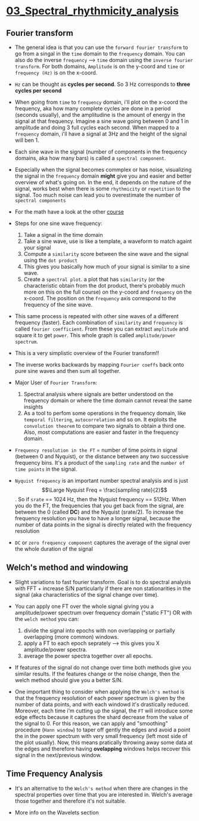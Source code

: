 # [03_Spectral_rhythmicity_analysis]()

## Fourier transform

- The general idea is that you can use the `forward fourier transform` to go from a singal in the `time` domain to the `frequency` domain. You can also do the inverse `frequency` --> `time` domain using the `inverse fourier transform`. For both domains, `Amplitude` is on the y-coord and `time` or `frequency (Hz)` is on the x-coord.

- `Hz` can be thought as **cycles per second**. So 3 Hz corresponds to **three cycles per second**

- When going from `time` to `frequency` domain, i'll plot on the x-coord the frequency, aka how many complete cycles are done in a period (seconds usually), and the amplitudine is the amount of energy in the signal at that frequency. Imagine a sine wave going between 0 and 1 in amplitude and doing 3 full cycles each second. When mapped to a `frequency` domain, i'll have a signal at 3Hz and the height of the signal will ben 1.  

- Each sine wave in the signal (number of components in the frequency domains, aka how many bars) is called a `spectral component`.

- Especially when the signal becomes commplex or has noise, visualizing the signal in the `frequency` domain **might** give you and easier and better overview of what's going on. In the end, it depends on the nature of the signal, works best when there is some `rhythmicity` or `repetition` to the signal. Too much noise can lead you to overestimate the number of `spectral components`

- For the math have a look at the other [course](https://www.udemy.com/course/fourier-transform-mxc/?couponCode=ST11MT91624B)

- Steps for one sine wave frequency:
    1) Take a signal in the time domain
    2) Take a sine wave, use is like a template, a waveform to match againt your signal
    3) Compute a `similarity` score between the sine wave and the signal using the `dot product` 
    4) This gives you basically how much of your signal is similar to a sine wave.
    5) Create a `spectral plot`. a plot that has `similarity` (or the characteristic obtain from the dot product, there's probably much more on this on the full course) on the y-coord and `frequency` on the x-coord. The position on the `frequency` axis correspond to the frequency of the sine wave.

- This same process is repeated with other sine waves of a different frequency (faster). Each combination of `similarity` and `frequency` is called `fourier coefficient`. From these you can extract `amplitude` and square it to get `power`. This whole graph is called `amplitude/power spectrum`.

- This is a very simplistic overview of the Fourier transform!!

- The inverse works backwards by mapping `Fourier coeffs` back onto pure sine waves and then sum all together.

- Major User of `Fourier Transform`:
    1) Spectral analysis where signals are better understood on the frequency domain or where the time domain cannot reveal the same insights
    2) As a tool to perfom some operations in the frequency domain, like `temporal filtering`, `autocorrelation` and so on. It exploits the `convolution theorem` to compare two signals to obtain a third one. Also, most computations are easier and faster in the frequency domain.

- `Frequency resolution in the FT` = number of time points in signal (between 0 and Nyquist), or the distance between any two successive frequency bins. It's a product of the `sampling rate` and the `number of time points` in the signal.

- `Nyquist frequency` is an important number spectral analysis and is just $$\Large Nyquist Freq = \frac{sampling rate}{2}$$. So if `srate` == 1024 Hz, then the Nyquist frequency == 512Hz.
When you do the FT, the frequencies that you get back from the signal, are between the 0 (called **DC**) and the Nyquist (srate/2). To increase the frequency resolution you have to have a longer signal, because the number of data points in the signal is directly related with the frequency resolution

- `DC` or `zero frequency component` captures the average of the signal over the whole duration of the signal

## Welch's method and windowing

- Slight variations to fast fourier transform. Goal is to do spectral analysis with FFT + increase S/N particularly if there are non stationarities in the signal (aka characteristics of the signal change over time).

- You can apply one FT over the whole signal giving you a amplitude/power spectrum over frequency domain ("static FT") OR with the `welch method` you can: 
    1) divide the signal into epochs with non overlapping or partially overlapping (more common) windows. 
    2) apply a FT to each epoch seprately --> this gives you X amplitude/power spectra. 
    3) average the power spectra together over all epochs.

- If features of the signal do not change over time both methods give you similar results. If the features change or the noise change, then the welch method should give you a better S/N. 

- One important thing to consider when applying the `Welch's method` is that the frequency resolution of each power spectrum is given by the number of data points, and with each windowd it's drastically reduced. Moreover, each time i'm cutting up the signal, the `FT` will introduce some edge effects because it captures the shard decrease from the value of the signal to 0. For this reason, we can apply and "smoothing" procedure (`Hann window`) to taper off gently the edges and avoid a point the in the power spectrum with very small frequency (left most side of the plot usually). Now, this means pratically throwing away some data at the edges and therefore having **ovelapping** windows helps recover this signal in the next/previous window.

## Time Frequency Analysis

- It's an alternative to the `Welch's method` when there are changes in the spectral properties  over time that you are interested in. Welch's average those together and therefore it's not suitable.

- More info on the Wavelets section
